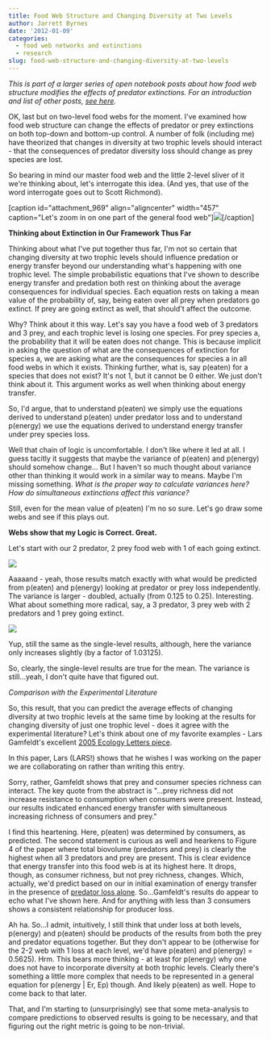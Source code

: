 ```yaml
---
title: Food Web Structure and Changing Diversity at Two Levels
author: Jarrett Byrnes
date: '2012-01-09'
categories:
  - food web networks and extinctions
  - research
slug: food-web-structure-and-changing-diversity-at-two-levels
---
```


_This is part of a larger series of open notebook posts about how food web structure modifies the effects of predator extinctions.  For an introduction and list of other posts, [see here](http://www.imachordata.com/?p=951)._

OK, last but on two-level food webs for the moment. I've examined how food web structure can change the effects of predator or prey extinctions on both top-down and bottom-up control. A number of folk (including me) have theorized that changes in diversity at two trophic levels should interact - that the consequences of predator diversity loss should change as prey species are lost.

So bearing in mind our master food web and the little 2-level sliver of it we're thinking about, let's interrogate this idea. (And yes, that use of the word interrogate goes out to Scott Richmond).

[caption id="attachment_969" align="aligncenter" width="457" caption="Let's zoom in on one part of the general food web"]![](http://www.imachordata.com/wp-content/uploads/2011/11/2-level-zoom.png)[/caption]

**Thinking about Extinction in Our Framework Thus Far**

Thinking about what I've put together thus far, I'm not so certain that changing diversity at two trophic levels should influence predation or energy transfer beyond our understanding what's happening with one trophic level. The simple probabilistic equations that I've shown to describe energy transfer and predation both rest on thinking about the average consequences for individual species. Each equation rests on taking a mean value of the probability of, say, being eaten over all prey when predators go extinct. If prey are going extinct as well, that should't affect the outcome.

Why? Think about it this way. Let's say you have a food web of 3 predators and 3 prey, and each trophic level is losing one species. For prey species a, the probability that it will be eaten does not change. This is because implicit in asking the question of what are the consequences of extinction for species a, we are asking what are the consequences for species a in all food webs in which it exists. Thinking further, what is, say p(eaten) for a species that does not exist? It's not 1, but it cannot be 0 either. We just don't think about it. This argument works as well when thinking about energy transfer.

So, I'd argue, that to understand p(eaten) we simply use the equations derived to understand p(eaten) under predator loss and to understand p(energy) we use the equations derived to understand energy transfer under prey species loss.

Well that chain of logic is uncomfortable. I don't like where it led at all. I guess tacitly it suggests that maybe the variance of p(eaten) and p(energy) should somehow change... But I haven't so much thought about variance other than thinking it would work in a similar way to means. Maybe I'm missing something. _What is the proper way to calculate variances here? How do simultaneous extinctions affect this variance?_

Still, even for the mean value of p(eaten) I'm no so sure. Let's go draw some webs and see if this plays out.

**Webs show that my Logic is Correct. Great.**

Let's start with our 2 predator, 2 prey food web with 1 of each going extinct.

![](http://www.imachordata.com/wp-content/uploads/2011/12/1_1_2.png)

Aaaaand - yeah, those results match exactly with what would be predicted from p(eaten) and p(energy) looking at predator or prey loss independently. The variance is larger - doubled, actually (from 0.125 to 0.25). Interesting. What about something more radical, say, a 3 predator, 3 prey web with 2 predators and 1 prey going extinct.

![](http://www.imachordata.com/wp-content/uploads/2011/12/2_1_3.png)

Yup, still the same as the single-level results, although, here the variance only increases slightly (by a factor of 1.03125).

So, clearly, the single-level results are true for the mean. The variance is still...yeah, I don't quite have that figured out.

_Comparison with the Experimental Literature_

So, this result, that you can predict the average effects of changing diversity at two trophic levels at the same time by looking at the results for changing diversity of just one trophic level - does it agree with the experimental literature?  Let's think about one of my favorite examples - Lars Gamfeldt's excellent [2005 Ecology Letters piece](http://dx.doi.org/10.1111/j.1461-0248.2005.00765.x).

In this paper, Lars (LARS!) shows that he wishes I was working on the paper we are collaborating on rather than writing this entry.

Sorry, rather, Gamfeldt shows that prey and consumer species richness can interact.  The key quote from the abstract is "...prey richness did not increase resistance to consumption when consumers were present. Instead, our results indicated enhanced energy transfer with simultaneous increasing richness of consumers and prey."

I find this heartening.  Here, p(eaten) was determined by consumers, as predicted. The second statement is curious as well and hearkens to Figure 4 of the paper where total biovolume (predators and prey) is clearly the highest when all 3 predators and prey are present.  This is clear evidence that energy transfer into this food web is at its highest here.  It drops, though, as consumer richness, but not prey richness, changes.  Which, actually, we'd predict based on our in initial examination of energy transfer in the presence of [predator loss alone](http://www.imachordata.com/?p=965).  So...Gamfeldt's results do appear to echo what I've shown here.  And for anything with less than 3 consumers shows a consistent relationship for producer loss.

Ah ha.  So...I admit, intuitively, I still think that under loss at both levels, p(energy) and p(eaten) should be products of the results from both the prey and predator equations together. But they don't appear to be (otherwise for the 2-2 web with 1 loss at each level, we'd have p(eaten) and p(energy) = 0.5625).  Hrm.  This bears more thinking - at least for p(energy) why one does not have to incorporate diversity at both trophic levels.  Clearly there's something a little more complex that needs to be represented in a general equation for p(energy | Er, Ep) though.  And likely p(eaten) as well.  Hope to come back to that later.

That, and I'm starting to (unsurprisingly) see that some meta-analysis to compare predictions to observed results is going to be necessary, and that figuring out the right metric is going to be non-trivial.

